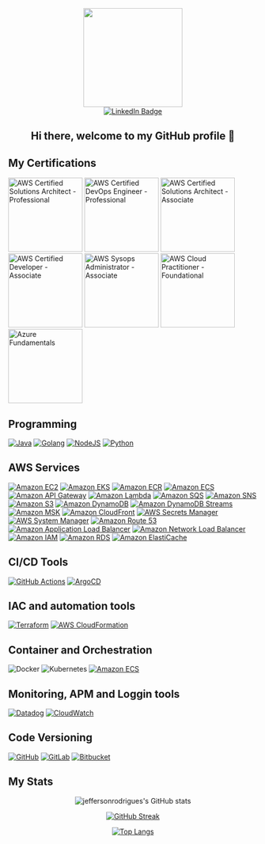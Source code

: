 <div id="header" align="center">
  <img src="https://media.giphy.com/media/v1.Y2lkPTc5MGI3NjExcnZjcWJjOHdqbmNvYmJzOG4yNzRhaGlpamxqZjE0aHUxamk0NmZtZiZlcD12MV9pbnRlcm5hbF9naWZfYnlfaWQmY3Q9Zw/ZVik7pBtu9dNS/giphy.gif" width="200"/>
</div>

<div id="badges" align="center">
  <a href="https://www.linkedin.com/in/gferr3ira/">
    <img src="https://img.shields.io/badge/LinkedIn-blue?style=for-the-badge&logo=linkedin&logoColor=white" alt="LinkedIn Badge"/>
  </a>
</div>

<h2><p style="text-align: center;"> Hi there, welcome to my GitHub profile 👋</p></h2>

## My Certifications

<div>
  <img src="https://images.credly.com/size/680x680/images/2d84e428-9078-49b6-a804-13c15383d0de/image.png" alt="AWS Certified Solutions Architect - Professional" style="display:inline-block" width="150">
  <img src="https://images.credly.com/size/680x680/images/bd31ef42-d460-493e-8503-39592aaf0458/image.png" alt="AWS Certified DevOps Engineer - Professional" style="display:inline-block" width="150">
  <img src="https://d1.awsstatic.com/training-and-certification/certification-badges/AWS-Certified-Solutions-Architect-Associate_badge.3419559c682629072f1eb968d59dea0741772c0f.png" alt="AWS Certified Solutions Architect - Associate" style="display:inline-block" width="150">
  <img src="https://images.credly.com/size/680x680/images/b9feab85-1a43-4f6c-99a5-631b88d5461b/image.png" alt="AWS Certified Developer - Associate" style="display:inline-block" width="150">
  <img src="https://images.credly.com/size/680x680/images/f0d3fbb9-bfa7-4017-9989-7bde8eaf42b1/image.png" alt="AWS Sysops Administrator - Associate" style="display:inline-block" width="150">
  <img src="https://images.credly.com/size/680x680/images/00634f82-b07f-4bbd-a6bb-53de397fc3a6/image.png" alt="AWS Cloud Practitioner - Foundational" style="display:inline-block" width="150">
  <img src="https://images.credly.com/size/220x220/images/be8fcaeb-c769-4858-b567-ffaaa73ce8cf/image.png" alt="Azure Fundamentals" style="display:inline-block" width="150">
</div>

## Programming

[![Java](https://img.shields.io/static/v1?style=for-the-badge&message=Java&color=232F3E&logo=Java&logoColor=FF9900&label=)](https://www.java.com/pt-BR/)
[![Golang](https://img.shields.io/static/v1?style=for-the-badge&message=Golang&color=232F3E&logo=Go&logoColor=FF9900&label=)](https://go.dev/)
[![NodeJS](https://img.shields.io/static/v1?style=for-the-badge&message=Node.js&color=232F3E&logo=Node.js&logoColor=FF9900&label=)](https://nodejs.org/pt)
[![Python](https://img.shields.io/static/v1?style=for-the-badge&message=Python&color=232F3E&logo=Python&logoColor=FF9900&label=)](https://www.python.org/)

## AWS Services

[![Amazon EC2](https://img.shields.io/static/v1?style=for-the-badge&message=Amazon+EC2&color=232F3E&logo=Amazon+AWS&logoColor=FF9900&label=)](https://aws.amazon.com/ec2/)
[![Amazon EKS](https://img.shields.io/static/v1?style=for-the-badge&message=Amazon+EKS&color=232F3E&logo=Amazon+AWS&logoColor=FF9900&label=)](https://aws.amazon.com/eks/)
[![Amazon ECR](https://img.shields.io/static/v1?style=for-the-badge&message=Amazon+ECR&color=232F3E&logo=Amazon+AWS&logoColor=FF9900&label=)](https://aws.amazon.com/ecr/)
[![Amazon ECS](https://img.shields.io/static/v1?style=for-the-badge&message=Amazon+ECS&color=232F3E&logo=Amazon+AWS&logoColor=FF9900&label=)](https://aws.amazon.com/ecs/)
[![Amazon API Gateway](https://img.shields.io/static/v1?style=for-the-badge&message=Amazon+API+Gateway&color=232F3E&logo=Amazon+AWS&logoColor=FF9900&label=)](https://aws.amazon.com/api-gateway/)
[![Amazon Lambda](https://img.shields.io/static/v1?style=for-the-badge&message=AWS+Lambda&color=232F3E&logo=Amazon+AWS&logoColor=FF9900&label=)](https://aws.amazon.com/lambda/)
[![Amazon SQS](https://img.shields.io/static/v1?style=for-the-badge&message=Amazon+SQS&color=232F3E&logo=Amazon+AWS&logoColor=FF9900&label=)](https://aws.amazon.com/sqs/)
[![Amazon SNS](https://img.shields.io/static/v1?style=for-the-badge&message=Amazon+SNS&color=232F3E&logo=Amazon+AWS&logoColor=FF9900&label=)](https://aws.amazon.com/sns/)
[![Amazon S3](https://img.shields.io/static/v1?style=for-the-badge&message=Amazon+S3&color=232F3E&logo=Amazon+AWS&logoColor=FF9900&label=)](https://aws.amazon.com/s3/)
[![Amazon DynamoDB](https://img.shields.io/static/v1?style=for-the-badge&message=Amazon+DynamoDB&color=232F3E&logo=Amazon+AWS&logoColor=FF9900&label=)](https://aws.amazon.com/dynamodb/)
[![Amazon DynamoDB Streams](https://img.shields.io/static/v1?style=for-the-badge&message=Amazon+DynamoDB+Streams&color=232F3E&logo=Amazon+AWS&logoColor=FF9900&label=)](https://aws.amazon.com/dynamodb/)
[![Amazon MSK](https://img.shields.io/static/v1?style=for-the-badge&message=Amazon+S3&color=232F3E&logo=Amazon+AWS&logoColor=FF9900&label=)](https://aws.amazon.com/msk/)
[![Amazon CloudFront](https://img.shields.io/static/v1?style=for-the-badge&message=Amazon+CloudFront&color=232F3E&logo=Amazon+AWS&logoColor=FF9900&label=)](https://aws.amazon.com/cloudfront/)
[![AWS Secrets Manager](https://img.shields.io/static/v1?style=for-the-badge&message=AWS+Secrets+Manager&color=232F3E&logo=Amazon+AWS&logoColor=FF9900&label=)](https://aws.amazon.com/secrets-manager/)
[![AWS System Manager](https://img.shields.io/static/v1?style=for-the-badge&message=AWS+System+Manager&color=232F3E&logo=Amazon+AWS&logoColor=FF9900&label=)](https://aws.amazon.com/systems-manager/)
[![Amazon Route 53](https://img.shields.io/static/v1?style=for-the-badge&message=Amazon+Route+53&color=232F3E&logo=Amazon+AWS&logoColor=FF9900&label=)](https://aws.amazon.com/route53/)
[![Amazon Application Load Balancer](https://img.shields.io/static/v1?style=for-the-badge&message=Amazon+Application+Load+Balancer&color=232F3E&logo=Amazon+AWS&logoColor=FF9900&label=)](https://aws.amazon.com/pt/elasticloadbalancing/application-load-balancer/)
[![Amazon Network Load Balancer](https://img.shields.io/static/v1?style=for-the-badge&message=Amazon+Application+Load+Balancer&color=232F3E&logo=Amazon+AWS&logoColor=FF9900&label=)](https://aws.amazon.com/pt/elasticloadbalancing/network-load-balancer/)
[![Amazon IAM](https://img.shields.io/static/v1?style=for-the-badge&message=Amazon+IAM&color=232F3E&logo=Amazon+AWS&logoColor=FF9900&label=)](https://aws.amazon.com/iam/)
[![Amazon RDS](https://img.shields.io/static/v1?style=for-the-badge&message=Amazon+RDS&color=232F3E&logo=Amazon+AWS&logoColor=FF9900&label=)](https://aws.amazon.com/rds/)
[![Amazon ElastiCache](https://img.shields.io/static/v1?style=for-the-badge&message=Amazon+ElastiCache&color=232F3E&logo=Amazon+AWS&logoColor=FF9900&label=)](https://aws.amazon.com/elasticache/)

## CI/CD Tools

[![GitHub Actions](https://img.shields.io/static/v1?style=for-the-badge&message=GitHub+Actions&color=232F3E&logo=GitHub+Actions&logoColor=FFFFFF&label=)](https://github.com/username/repo-name/actions)
[![ArgoCD](https://img.shields.io/static/v1?style=for-the-badge&message=ArgoCD&color=FC6D26&logo=argo&logoColor=FFFFFF&label=)](https://argoproj.github.io/argo-cd/)

## IAC and automation tools

[![Terraform](https://img.shields.io/static/v1?style=for-the-badge&message=Terraform&color=844FBA&logo=Terraform&logoColor=FFFFFF&label=)](https://www.terraform.io/)
[![AWS CloudFormation](https://img.shields.io/static/v1?style=for-the-badge&message=Amazon+Cloudformation&color=232F3E&logo=Amazon+AWS&logoColor=FF9900&label=)](https://aws.amazon.com/cloudformation/)

## Container and Orchestration

![Docker](https://img.shields.io/badge/docker-%230db7ed.svg?style=for-the-badge&logo=docker&logoColor=white)
![Kubernetes](https://img.shields.io/badge/kubernetes-%23326ce5.svg?style=for-the-badge&logo=kubernetes&logoColor=white)
[![Amazon ECS](https://img.shields.io/static/v1?style=for-the-badge&message=Amazon+ECS&color=232F3E&logo=Amazon+AWS&logoColor=FF9900&label=)](https://aws.amazon.com/ecs/)

## Monitoring, APM and Loggin tools

[![Datadog](https://img.shields.io/static/v1?style=for-the-badge&message=Datadog&color=632CA6&logo=Datadog&logoColor=FFFFFF&label=)](https://www.datadoghq.com/)
[![CloudWatch](https://img.shields.io/static/v1?style=for-the-badge&message=CloudWatch&color=632CA6&logo=CloudWatch&logoColor=FFFFFF&label=)](https://aws.amazon.com/pt/cloudwatch//)

## Code Versioning

[![GitHub](https://img.shields.io/static/v1?style=for-the-badge&message=GitHub&color=181717&logo=GitHub&logoColor=FFFFFF&label=)](https://github.com/)
[![GitLab](https://img.shields.io/static/v1?style=for-the-badge&message=GitLab&color=FC6D26&logo=GitLab&logoColor=FFFFFF&label=)](https://gitlab.com/)
[![Bitbucket](https://img.shields.io/static/v1?style=for-the-badge&message=Bitbucket&color=0052CC&logo=Bitbucket&logoColor=FFFFFF&label=)](https://bitbucket.org/)

## My Stats

<div id="stats" align="center">

![jeffersonrodrigues's GitHub stats](https://github-readme-stats.vercel.app/api?username=jeffersonrodrigues92&theme=default&show_icons=true)

[![GitHub Streak](http://github-readme-streak-stats.herokuapp.com?user=jeffersonrodrigues92&date_format=j%2Fn%5B%2FY%5D)](https://git.io/streak-stats)

[![Top Langs](https://github-readme-stats.vercel.app/api/top-langs/?username=jeffersonrodrigues92&layout=compact&theme=default)](https://github.com/jeffersonrodrigues92/github-readme-stats)

</div>
